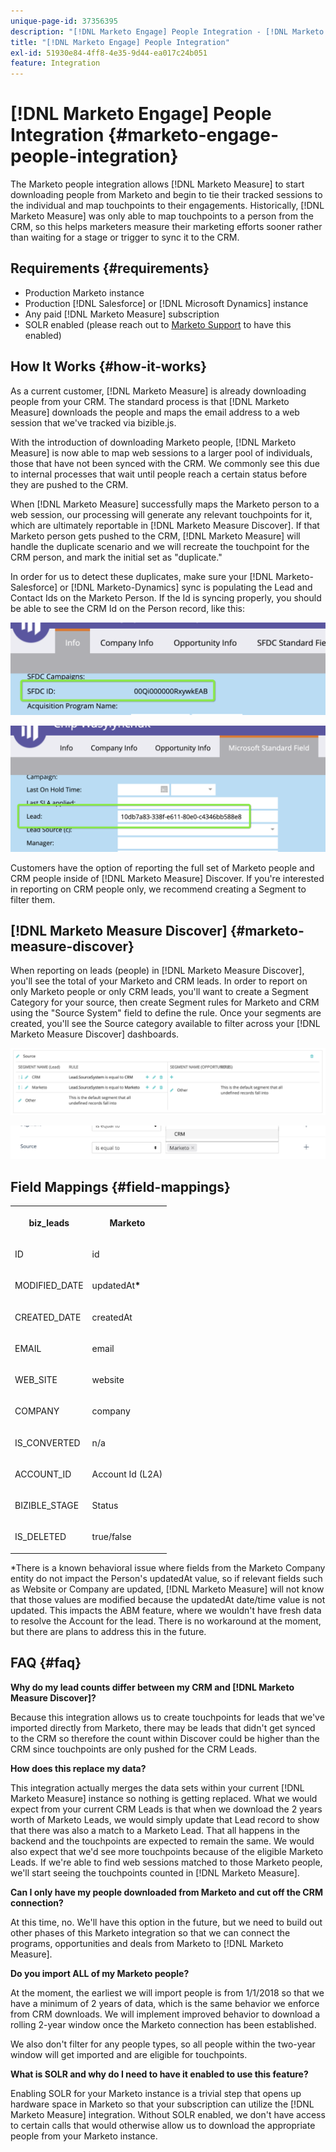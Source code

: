 ```yaml
---
unique-page-id: 37356395
description: "[!DNL Marketo Engage] People Integration - [!DNL Marketo Measure] - Product Documentation"
title: "[!DNL Marketo Engage] People Integration"
exl-id: 51930e84-4ff8-4e35-9d44-ea017c24b051
feature: Integration
---
```

# [!DNL Marketo Engage] People Integration {#marketo-engage-people-integration}

The Marketo people integration allows [!DNL Marketo Measure] to start downloading people from Marketo and begin to tie their tracked sessions to the individual and map touchpoints to their engagements. Historically, [!DNL Marketo Measure] was only able to map touchpoints to a person from the CRM, so this helps marketers measure their marketing efforts sooner rather than waiting for a stage or trigger to sync it to the CRM.

## Requirements {#requirements}

* Production Marketo instance
* Production [!DNL Salesforce] or [!DNL Microsoft Dynamics] instance
* Any paid [!DNL Marketo Measure] subscription
* SOLR enabled (please reach out to [Marketo Support](https://nation.marketo.com/t5/Support/ct-p/Support) to have this enabled)

## How It Works {#how-it-works}

As a current customer, [!DNL Marketo Measure] is already downloading people from your CRM. The standard process is that [!DNL Marketo Measure] downloads the people and maps the email address to a web session that we've tracked via bizible.js.

With the introduction of downloading Marketo people, [!DNL Marketo Measure] is now able to map web sessions to a larger pool of individuals, those that have not been synced with the CRM. We commonly see this due to internal processes that wait until people reach a certain status before they are pushed to the CRM.

When [!DNL Marketo Measure] successfully maps the Marketo person to a web session, our processing will generate any relevant touchpoints for it, which are ultimately reportable in [!DNL Marketo Measure Discover]. If that Marketo person gets pushed to the CRM, [!DNL Marketo Measure] will handle the duplicate scenario and we will recreate the touchpoint for the CRM person, and mark the initial set as "duplicate."

In order for us to detect these duplicates, make sure your [!DNL Marketo-Salesforce] or [!DNL Marketo-Dynamics] sync is populating the Lead and Contact Ids on the Marketo Person. If the Id is syncing properly, you should be able to see the CRM Id on the Person record, like this:

![](assets/5a.png)

![](assets/5b.png)

Customers have the option of reporting the full set of Marketo people and CRM people inside of [!DNL Marketo Measure] Discover. If you're interested in reporting on CRM people only, we recommend creating a Segment to filter them.

## [!DNL Marketo Measure Discover] {#marketo-measure-discover}

When reporting on leads (people) in [!DNL Marketo Measure Discover], you'll see the total of your Marketo and CRM leads. In order to report on only Marketo people or only CRM leads, you'll want to create a Segment Category for your source, then create Segment rules for Marketo and CRM using the "Source System" field to define the rule. Once your segments are created, you'll see the Source category available to filter across your [!DNL Marketo Measure Discover] dashboards.

![](assets/bizible-discover-1.png)

![](assets/bizible-discover-2.png)

## Field Mappings {#field-mappings}

<table> 
 <colgroup> 
  <col> 
  <col> 
 </colgroup> 
 <tbody> 
  <tr> 
   <th><p><strong>biz_leads</strong></p></th> 
   <th><p><strong>Marketo</strong></p></th> 
  </tr> 
  <tr> 
   <td><p>ID</p></td> 
   <td><p>id</p></td> 
  </tr> 
  <tr> 
   <td><p>MODIFIED_DATE</p></td> 
   <td><p>updatedAt<strong>*</strong></p></td> 
  </tr> 
  <tr> 
   <td><p>CREATED_DATE</p></td> 
   <td><p>createdAt</p></td> 
  </tr> 
  <tr> 
   <td><p>EMAIL</p></td> 
   <td><p>email</p></td> 
  </tr> 
  <tr> 
   <td><p>WEB_SITE</p></td> 
   <td><p>website</p></td> 
  </tr> 
  <tr> 
   <td><p>COMPANY</p></td> 
   <td><p>company</p></td> 
  </tr> 
  <tr> 
   <td><p>IS_CONVERTED</p></td> 
   <td><p>n/a</p></td> 
  </tr> 
  <tr> 
   <td><p>ACCOUNT_ID</p></td> 
   <td><p>Account Id (L2A)</p></td> 
  </tr> 
  <tr> 
   <td><p>BIZIBLE_STAGE</p></td> 
   <td><p>Status</p></td> 
  </tr> 
  <tr> 
   <td><p>IS_DELETED</p></td> 
   <td><p>true/false</p></td> 
  </tr> 
 </tbody> 
</table>

*There is a known behavioral issue where fields from the Marketo Company entity do not impact the Person's updatedAt value, so if relevant fields such as Website or Company are updated, [!DNL Marketo Measure] will not know that those values are modified because the updatedAt date/time value is not updated. This impacts the ABM feature, where we wouldn't have fresh data to resolve the Account for the lead. There is no workaround at the moment, but there are plans to address this in the future.

## FAQ {#faq}

**Why do my lead counts differ between my CRM and [!DNL Marketo Measure Discover]?**

Because this integration allows us to create touchpoints for leads that we've imported directly from Marketo, there may be leads that didn't get synced to the CRM so therefore the count within Discover could be higher than the CRM since touchpoints are only pushed for the CRM Leads.

**How does this replace my data?**

This integration actually merges the data sets within your current [!DNL Marketo Measure] instance so nothing is getting replaced. What we would expect from your current CRM Leads is that when we download the 2 years worth of Marketo Leads, we would simply update that Lead record to show that there was also a match to a Marketo Lead. That all happens in the backend and the touchpoints are expected to remain the same. We would also expect that we'd see more touchpoints because of the eligible Marketo Leads. If we're able to find web sessions matched to those Marketo people, we'll start seeing the touchpoints counted in [!DNL Marketo Measure].

**Can I only have my people downloaded from Marketo and cut off the CRM connection?**

At this time, no. We'll have this option in the future, but we need to build out other phases of this Marketo integration so that we can connect the programs, opportunities and deals from Marketo to [!DNL Marketo Measure].

**Do you import ALL of my Marketo people?**

At the moment, the earliest we will import people is from 1/1/2018 so that we have a minimum of 2 years of data, which is the same behavior we enforce from CRM downloads. We will implement improved behavior to download a rolling 2-year window once the Marketo connection has been established.

We also don't filter for any people types, so all people within the two-year window will get imported and are eligible for touchpoints.

**What is SOLR and why do I need to have it enabled to use this feature?**

Enabling SOLR for your Marketo instance is a trivial step that opens up hardware space in Marketo so that your subscription can utilize the [!DNL Marketo Measure] integration. Without SOLR enabled, we don't have access to certain calls that would otherwise allow us to download the appropriate people from your Marketo instance.
